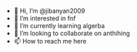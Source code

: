- 👋 Hi, I’m @jibanyan2009
- 👀 I’m interested in  fnf
- 🌱 I’m currently learning algerba 
- 💞️ I’m looking to collaborate on anthihing
- 📫 How to reach me here


<!---
jibanyan2009/jibanyan2009 is a ✨ special ✨ repository because its `README.md` (this file) appears on your GitHub profile.
You can click the Preview link to take a look at your changes.
--->
